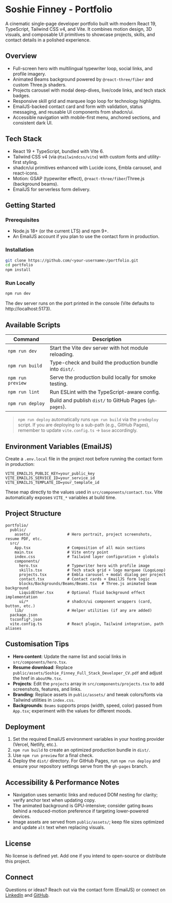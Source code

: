 # Soshie Finney - Portfolio

A cinematic single-page developer portfolio built with modern React 19, TypeScript, Tailwind CSS v4, and Vite. It combines motion design, 3D visuals, and composable UI primitives to showcase projects, skills, and contact details in a polished experience.

## Overview
- Full-screen hero with multilingual typewriter loop, social links, and profile imagery.
- Animated Beams background powered by `@react-three/fiber` and custom Three.js shaders.
- Projects carousel with modal deep-dives, live/code links, and tech stack badges.
- Responsive skill grid and marquee logo loop for technology highlights.
- EmailJS-backed contact card and form with validation, status messaging, and reusable UI components from shadcn/ui.
- Accessible navigation with mobile-first menu, anchored sections, and consistent dark UI.

## Tech Stack
- React 19 + TypeScript, bundled with Vite 6.
- Tailwind CSS v4 (via `@tailwindcss/vite`) with custom fonts and utility-first styling.
- shadcn/ui primitives enhanced with Lucide icons, Embla carousel, and react-icons.
- Motion: GSAP (typewriter effect), `@react-three/fiber`/Three.js (background beams).
- EmailJS for serverless form delivery.

## Getting Started
### Prerequisites
- Node.js 18+ (or the current LTS) and npm 9+.
- An EmailJS account if you plan to use the contact form in production.

### Installation
```bash
git clone https://github.com/<your-username>/portfolio.git
cd portfolio
npm install
```

### Run Locally
```bash
npm run dev
```
The dev server runs on the port printed in the console (Vite defaults to http://localhost:5173).

## Available Scripts
| Command | Description |
| --- | --- |
| `npm run dev` | Start the Vite dev server with hot module reloading. |
| `npm run build` | Type-check and build the production bundle into `dist/`. |
| `npm run preview` | Serve the production build locally for smoke testing. |
| `npm run lint` | Run ESLint with the TypeScript-aware config. |
| `npm run deploy` | Build and publish `dist/` to GitHub Pages (`gh-pages`). |

> `npm run deploy` automatically runs `npm run build` via the `predeploy` script. If you are deploying to a sub-path (e.g., GitHub Pages), remember to update `vite.config.ts` -> `base` accordingly.

## Environment Variables (EmailJS)
Create a `.env.local` file in the project root before running the contact form in production:
```
VITE_EMAILJS_PUBLIC_KEY=your_public_key
VITE_EMAILJS_SERVICE_ID=your_service_id
VITE_EMAILJS_TEMPLATE_ID=your_template_id
```
These map directly to the values used in `src/components/contact.tsx`. Vite automatically exposes `VITE_*` variables at build time.

## Project Structure
```text
portfolio/
  public/
    assets/                # Hero portrait, project screenshots, resume PDF, etc.
  src/
    App.tsx                # Composition of all main sections
    main.tsx               # Vite entry point
    index.css              # Tailwind layer configuration + globals
    components/
      hero.tsx             # Typewriter hero with profile image
      skills.tsx           # Tech stack grid + logo marquee (LogoLoop)
      projects.tsx         # Embla carousel + modal dialog per project
      contact.tsx          # Contact cards + EmailJS form logic
      blocks/Backgrounds/Beams/Beams.tsx  # Three.js animated beam background
      LiquidEther.tsx      # Optional fluid background effect implementation
      ui/*                 # shadcn/ui component wrappers (card, button, etc.)
    lib/                   # Helper utilities (if any are added)
  package.json
  tsconfig*.json
  vite.config.ts           # React plugin, Tailwind integration, path aliases
```

## Customisation Tips
- **Hero content**: Update the name list and social links in `src/components/hero.tsx`.
- **Resume download**: Replace `public/assets/Soshie_Finney_Full_Stack_Developer_CV.pdf` and adjust the href in `aboutMe.tsx`.
- **Projects**: Edit the `projects` array in `src/components/projects.tsx` to add screenshots, features, and links.
- **Branding**: Replace assets in `public/assets/` and tweak colors/fonts via Tailwind utilities in `index.css`.
- **Backgrounds**: `Beams` supports props (width, speed, color) passed from `App.tsx`; experiment with the values for different moods.

## Deployment
1. Set the required EmailJS environment variables in your hosting provider (Vercel, Netlify, etc.).
2. `npm run build` to create an optimized production bundle in `dist/`.
3. Use `npm run preview` for a final check.
4. Deploy the `dist/` directory. For GitHub Pages, run `npm run deploy` and ensure your repository settings serve from the `gh-pages` branch.

## Accessibility & Performance Notes
- Navigation uses semantic links and reduced DOM nesting for clarity; verify anchor text when updating copy.
- The animated background is GPU-intensive; consider gating `Beams` behind a reduced-motion preference if targeting lower-powered devices.
- Image assets are served from `public/assets/`; keep file sizes optimized and update `alt` text when replacing visuals.

## License
No license is defined yet. Add one if you intend to open-source or distribute this project.

## Connect
Questions or ideas? Reach out via the contact form (EmailJS) or connect on [LinkedIn](https://www.linkedin.com/in/soshie-finney-557361233/) and [GitHub](https://github.com/AnthonyFinney).
